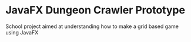 # JavaFX Dungeon Crawler Prototype
School project aimed at understanding how to make a grid based game using JavaFX

